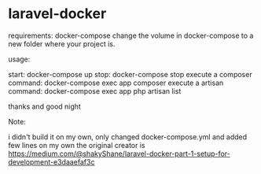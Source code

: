# laravel-docker
requirements:  docker-compose
			   change the volume in docker-compose to a new folder where your project is.


usage:

start: docker-compose up
stop: docker-compose stop
execute a composer command: docker-compose exec app composer
execute a artisan command: docker-compose exec app php artisan list

thanks and good night

Note:

i didn't build it on my own, only changed docker-compose.yml and added few lines on my own
the original creator is https://medium.com/@shakyShane/laravel-docker-part-1-setup-for-development-e3daaefaf3c